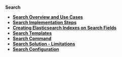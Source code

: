 
<strong>Search<strong>

<ul>
<li><a href="01_search_overview_and_use_cases.md">Search Overview and Use Cases</a></li>
<li><a href="02_search_implementation.md">Search Implementation Steps</a></li>
<li><a href="03_creating_elasticsearch_indexes_on_search_fields.md">Creating Elasticsearch Indexes on Search Fields</a></li>
<li><a href="04_search_templates.md">Search Templates</a></li>
<li><a href="05_search_command.md">Search Command</a></li>
<li><a href="06_search_solution_limitations.md">Search Solution - Limitations</a></li>
<li><a href="07_search_configuration.md">Search Configuration</a></li>   
</ul> 


